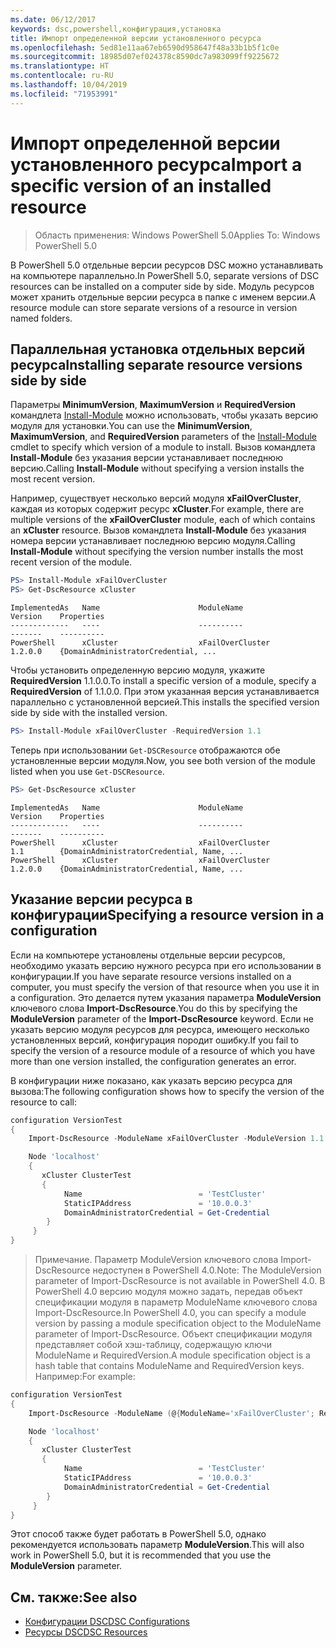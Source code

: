 ```yaml
---
ms.date: 06/12/2017
keywords: dsc,powershell,конфигурация,установка
title: Импорт определенной версии установленного ресурса
ms.openlocfilehash: 5ed81e11aa67eb6590d958647f48a33b1b5f1c0e
ms.sourcegitcommit: 18985d07ef024378c8590dc7a983099ff9225672
ms.translationtype: HT
ms.contentlocale: ru-RU
ms.lasthandoff: 10/04/2019
ms.locfileid: "71953991"
---
```

# <a name="import-a-specific-version-of-an-installed-resource"></a><span data-ttu-id="dd787-103">Импорт определенной версии установленного ресурса</span><span class="sxs-lookup"><span data-stu-id="dd787-103">Import a specific version of an installed resource</span></span>

> <span data-ttu-id="dd787-104">Область применения: Windows PowerShell 5.0</span><span class="sxs-lookup"><span data-stu-id="dd787-104">Applies To: Windows PowerShell 5.0</span></span>

<span data-ttu-id="dd787-105">В PowerShell 5.0 отдельные версии ресурсов DSC можно устанавливать на компьютере параллельно.</span><span class="sxs-lookup"><span data-stu-id="dd787-105">In PowerShell 5.0, separate versions of DSC resources can be installed on a computer side by side.</span></span> <span data-ttu-id="dd787-106">Модуль ресурсов может хранить отдельные версии ресурса в папке с именем версии.</span><span class="sxs-lookup"><span data-stu-id="dd787-106">A resource module can store separate versions of a resource in version named folders.</span></span>

## <a name="installing-separate-resource-versions-side-by-side"></a><span data-ttu-id="dd787-107">Параллельная установка отдельных версий ресурса</span><span class="sxs-lookup"><span data-stu-id="dd787-107">Installing separate resource versions side by side</span></span>

<span data-ttu-id="dd787-108">Параметры **MinimumVersion**, **MaximumVersion** и **RequiredVersion** командлета [Install-Module](/powershell/module/PowershellGet/Install-Module) можно использовать, чтобы указать версию модуля для установки.</span><span class="sxs-lookup"><span data-stu-id="dd787-108">You can use the **MinimumVersion**, **MaximumVersion**, and **RequiredVersion** parameters of the [Install-Module](/powershell/module/PowershellGet/Install-Module) cmdlet to specify which version of a module to install.</span></span> <span data-ttu-id="dd787-109">Вызов командлета **Install-Module** без указания версии устанавливает последнюю версию.</span><span class="sxs-lookup"><span data-stu-id="dd787-109">Calling **Install-Module** without specifying a version installs the most recent version.</span></span>

<span data-ttu-id="dd787-110">Например, существует несколько версий модуля **xFailOverCluster**, каждая из которых содержит ресурс **xCluster**.</span><span class="sxs-lookup"><span data-stu-id="dd787-110">For example, there are multiple versions of the **xFailOverCluster** module, each of which contains an **xCluster** resource.</span></span> <span data-ttu-id="dd787-111">Вызов командлета **Install-Module** без указания номера версии устанавливает последнюю версию модуля.</span><span class="sxs-lookup"><span data-stu-id="dd787-111">Calling **Install-Module** without specifying the version number installs the most recent version of the module.</span></span>

```powershell
PS> Install-Module xFailOverCluster
PS> Get-DscResource xCluster
```

```output
ImplementedAs   Name                      ModuleName                     Version    Properties
-------------   ----                      ----------                     -------    ----------
PowerShell      xCluster                  xFailOverCluster               1.2.0.0    {DomainAdministratorCredential, ...
```

<span data-ttu-id="dd787-112">Чтобы установить определенную версию модуля, укажите **RequiredVersion** 1.1.0.0.</span><span class="sxs-lookup"><span data-stu-id="dd787-112">To install a specific version of a module, specify a **RequiredVersion** of 1.1.0.0.</span></span> <span data-ttu-id="dd787-113">При этом указанная версия устанавливается параллельно с установленной версией.</span><span class="sxs-lookup"><span data-stu-id="dd787-113">This installs the specified version side by side with the installed version.</span></span>

```powershell
PS> Install-Module xFailOverCluster -RequiredVersion 1.1
```

<span data-ttu-id="dd787-114">Теперь при использовании `Get-DSCResource` отображаются обе установленные версии модуля.</span><span class="sxs-lookup"><span data-stu-id="dd787-114">Now, you see both version of the module listed when you use `Get-DSCResource`.</span></span>

```powershell
PS> Get-DscResource xCluster
```

```output
ImplementedAs   Name                      ModuleName                     Version    Properties
-------------   ----                      ----------                     -------    ----------
PowerShell      xCluster                  xFailOverCluster               1.1        {DomainAdministratorCredential, Name, ...
PowerShell      xCluster                  xFailOverCluster               1.2.0.0    {DomainAdministratorCredential, Name, ...
```

## <a name="specifying-a-resource-version-in-a-configuration"></a><span data-ttu-id="dd787-115">Указание версии ресурса в конфигурации</span><span class="sxs-lookup"><span data-stu-id="dd787-115">Specifying a resource version in a configuration</span></span>

<span data-ttu-id="dd787-116">Если на компьютере установлены отдельные версии ресурсов, необходимо указать версию нужного ресурса при его использовании в конфигурации.</span><span class="sxs-lookup"><span data-stu-id="dd787-116">If you have separate resource versions installed on a computer, you must specify the version of that resource when you use it in a configuration.</span></span> <span data-ttu-id="dd787-117">Это делается путем указания параметра **ModuleVersion** ключевого слова **Import-DscResource**.</span><span class="sxs-lookup"><span data-stu-id="dd787-117">You do this by specifying the **ModuleVersion** parameter of the **Import-DscResource** keyword.</span></span> <span data-ttu-id="dd787-118">Если не указать версию модуля ресурсов для ресурса, имеющего несколько установленных версий, конфигурация породит ошибку.</span><span class="sxs-lookup"><span data-stu-id="dd787-118">If you fail to specify the version of a resource module of a resource of which you have more than one version installed, the configuration generates an error.</span></span>

<span data-ttu-id="dd787-119">В конфигурации ниже показано, как указать версию ресурса для вызова:</span><span class="sxs-lookup"><span data-stu-id="dd787-119">The following configuration shows how to specify the version of the resource to call:</span></span>

```powershell
configuration VersionTest
{
    Import-DscResource -ModuleName xFailOverCluster -ModuleVersion 1.1

    Node 'localhost'
    {
       xCluster ClusterTest
       {
            Name                          = 'TestCluster'
            StaticIPAddress               = '10.0.0.3'
            DomainAdministratorCredential = Get-Credential
        }
     }
}
```

><span data-ttu-id="dd787-120">Примечание. Параметр ModuleVersion ключевого слова Import-DscResource недоступен в PowerShell 4.0.</span><span class="sxs-lookup"><span data-stu-id="dd787-120">Note: The ModuleVersion parameter of Import-DscResource is not available in PowerShell 4.0.</span></span> <span data-ttu-id="dd787-121">В PowerShell 4.0 версию модуля можно задать, передав объект спецификации модуля в параметр ModuleName ключевого слова Import-DscResource.</span><span class="sxs-lookup"><span data-stu-id="dd787-121">In PowerShell 4.0, you can specify a module version by passing a module specification object to the ModuleName parameter of Import-DscResource.</span></span> <span data-ttu-id="dd787-122">Объект спецификации модуля представляет собой хэш-таблицу, содержащую ключи ModuleName и RequiredVersion.</span><span class="sxs-lookup"><span data-stu-id="dd787-122">A module specification object is a hash table that contains ModuleName and RequiredVersion  keys.</span></span> <span data-ttu-id="dd787-123">Например:</span><span class="sxs-lookup"><span data-stu-id="dd787-123">For example:</span></span>

```powershell
configuration VersionTest
{
    Import-DscResource -ModuleName (@{ModuleName='xFailOverCluster'; RequiredVersion='1.1'} )

    Node 'localhost'
    {
       xCluster ClusterTest
       {
            Name                          = 'TestCluster'
            StaticIPAddress               = '10.0.0.3'
            DomainAdministratorCredential = Get-Credential
        }
     }
}
```

<span data-ttu-id="dd787-124">Этот способ также будет работать в PowerShell 5.0, однако рекомендуется использовать параметр **ModuleVersion**.</span><span class="sxs-lookup"><span data-stu-id="dd787-124">This will also work in PowerShell 5.0, but it is recommended that you use the **ModuleVersion** parameter.</span></span>

## <a name="see-also"></a><span data-ttu-id="dd787-125">См. также:</span><span class="sxs-lookup"><span data-stu-id="dd787-125">See also</span></span>

- [<span data-ttu-id="dd787-126">Конфигурации DSC</span><span class="sxs-lookup"><span data-stu-id="dd787-126">DSC Configurations</span></span>](configurations.md)
- [<span data-ttu-id="dd787-127">Ресурсы DSC</span><span class="sxs-lookup"><span data-stu-id="dd787-127">DSC Resources</span></span>](../resources/resources.md)
